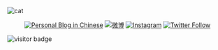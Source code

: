 ![cat](https://cjup.github.io/assets/catplay.gif)

<p align="center">
 <a href="https://huzizi.com"><img src="https://img.shields.io/website?color=34a853&label=Blog&style=for-the-badge&up_message=huzizi.com&url=https%3A%2F%2Fhuzizi.com%2F" alt="Personal Blog in Chinese" /></a>
 <a href="https://weibo.com/cojis"><img src="https://img.shields.io/website?color=e6172d&label=Weibo&style=for-the-badge&up_message=@%E8%83%A1%E8%87%AA%E8%87%AA&url=https%3A%2F%2Fweibo.com%2Fcojis" alt="微博" /></a>
 <a href="https://instagram.com/CJUpUp"><img src="https://img.shields.io/website?color=4285f4&label=Instagram&style=for-the-badge&up_message=@CJUpUp&url=https%3A%2F%2Fwww.instagram.com%2FCJUpUp%2F" alt="Instagram" /></a>
 <a href="https://twitter.com/CJUpUp"><img src="https://img.shields.io/website?color=1ea2f1&label=twitter&style=for-the-badge&up_message=@CJUpUp&url=https%3A%2F%2Ftwitter.com%2FCJUpUp" alt="Twitter Follow" /></a>
</p>

![visitor badge](https://visitor-badge.laobi.icu/badge?page_id=heyrock.heyrock)


<!--
- 🔭 I’m currently working on ...
- 🌱 I’m currently learning ...
- 👯 I’m looking to collaborate on ...
- 🤔 I’m looking for help with ...
- 💬 Ask me about ...
- 📫 How to reach me: ...
- 😄 Pronouns: ...
- ⚡ Fun fact: ...
-->
